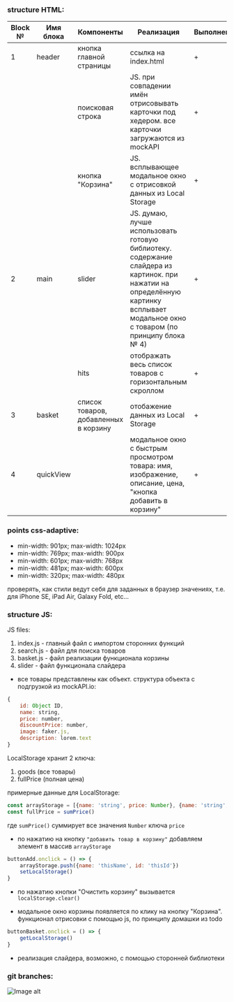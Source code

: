 

### structure HTML:
|Block №|Имя блока| Компоненты                          | Реализация| Выполненно|
|-------|---------|-------------------------------------|-----------|----|
| 1     | header  | кнопка главной страницы             | ссылка на index.html | +
|       |         |поисковая строка                     |JS. при совпадении имён отрисовывать карточки под хедером. все карточки загружаются из mockAPI | +
|       |         |кнопка "Корзина"                     | JS. всплывающее модальное окно с отрисовкой данных из Local Storage | +
|2      |main     |slider                               | JS. думаю, лучше использовать готовую библиотеку. содержание слайдера из картинок. при нажатии на определённую картинку всплывает модальное окно с товаром (по принципу блока № 4) | +
|       |         |hits                                 | отображать весь список товаров с горизонтальным скроллом | +
|3      |basket   |список товаров, добавленных в корзину| отобажение данных из Local Storage | +
|4      |quickView|                                     |модальное окно с быстрым просмотром товара: имя, изображение, описание, цена, "кнопка добавить в корзину"| +


### points css-adaptive:

* min-width: 901px; max-width: 1024px
* min-width: 769px; max-width: 900px
* min-width: 601px; max-width: 768px
* min-width: 481px; max-width: 600px
* min-width: 320px; max-width: 480px

проверять, как стили ведут себя для заданных в браузер значениях, т.е. для iPhone SE, iPad Air, Galaxy Fold, etc...

### structure JS:

JS files:
1. index.js - главный файл с импортом сторонних функций
2. search.js - файл для поиска товаров
3. basket.js - файл реализации функционала корзины
4. slider - файл функционала слайдера


- все товары представлены как объект. структура объекта с подгрузкой из mockAPI.io:
```js
{
    id: Object ID,
    name: string,
    price: number,
    discountPrice: number,
    image: faker.js,
    description: lorem.text
}
```


LocalStorage хранит 2 ключа: 
1. goods (все товары)
2. fullPrice (полная цена)

примерные данные для LocalStorage: 
```js
const arrayStorage = [{name: 'string', price: Number}, {name: 'string', price: Number}]
const fullPrice = sumPrice()
```
где `sumPrice()`  суммирует все значения `Number` ключа `price`

- по нажатию на кнопку `"добавить товар в корзину"` добавляем элемент в массив `arrayStorage`
```js
buttonAdd.onclick = () => {
    arrayStorage.push({name: 'thisName', id: 'thisId'})
    setLocalStorage()
}
```

- по нажатию кнопки "Очистить корзину" вызывается `localStorage.clear()`

- модальное окно корзины появляется по клику на кнопку "Корзина". функционал отрисовки с помощью js, по принципу домашки из todo

```js
buttonBasket.onclick = () => {
    getLocalStorage()
}
```

- реализация слайдера, возможно, с помощью сторонней библиотеки

### git branches:
![Image alt](https://sun9-53.userapi.com/impg/D-yJdFwc0a8HjJvriINcpEB785ZQtArhrcGZhw/4O6Zc4AWMAE.jpg?size=580x440&quality=95&sign=e49b09deb3913da3ba7ba2b33e77eb36&type=album)
